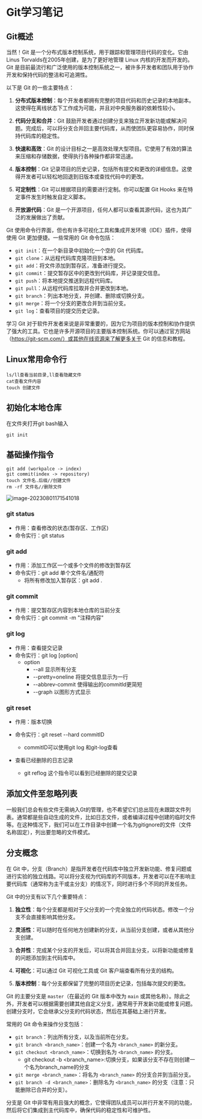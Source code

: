 # Git学习笔记

## Git概述

当然！Git 是一个分布式版本控制系统，用于跟踪和管理项目代码的变化。它由Linus Torvalds在2005年创建，是为了更好地管理 Linux 内核的开发而开发的。Git 是目前最流行和广泛使用的版本控制系统之一，被许多开发者和团队用于协作开发和保持代码的整洁和可追溯性。

以下是 Git 的一些主要特点：

1. **分布式版本控制**：每个开发者都拥有完整的项目代码和历史记录的本地副本。这使得在离线状态下工作成为可能，并且对中央服务器的依赖性较小。

2. **代码分支和合并**：Git 鼓励开发者通过创建分支来独立开发新功能或解决问题。完成后，可以将分支合并回主要代码库，从而使团队更容易协作，同时保持代码库的稳定性。

3. **快速和高效**：Git 的设计目标之一是高效处理大型项目。它使用了有效的算法来压缩和存储数据，使得执行各种操作都非常迅速。

4. **版本控制**：Git 记录项目的历史记录，包括所有提交和更改的详细信息。这使得开发者可以轻松地回退到旧版本或查找代码中的更改。

5. **可定制性**：Git 可以根据项目的需要进行定制。你可以配置 Git Hooks 来在特定事件发生时触发自定义脚本。

6. **开放源代码**：Git 是一个开源项目，任何人都可以查看其源代码，这也为其广泛的发展做出了贡献。

Git 使用命令行界面，但也有许多可视化工具和集成开发环境（IDE）插件，使得使用 Git 更加便捷。一些常用的 Git 命令包括：

- `git init`：在一个新目录中初始化一个空的 Git 代码库。
- `git clone`：从远程代码库克隆项目到本地。
- `git add`：将文件添加到暂存区，准备进行提交。
- `git commit`：提交暂存区中的更改到代码库，并记录提交信息。
- `git push`：将本地提交推送到远程代码库。
- `git pull`：从远程代码库拉取并合并更改到本地。
- `git branch`：列出本地分支，并创建、删除或切换分支。
- `git merge`：将一个分支的更改合并到当前分支。
- `git log`：查看项目的提交历史记录。

学习 Git 对于软件开发者来说是非常重要的，因为它为项目的版本控制和协作提供了强大的工具。它也是许多开源项目的主要版本控制系统。你可以通过官方网站（https://git-scm.com/）或其他在线资源来了解更多关于 Git 的信息和教程。

## Linux常用命令行

```
ls/ll查看当前目录,ll查看隐藏文件
cat查看文件内容
touch 创建文件
```

## 初始化本地仓库

在文件夹打开git bash输入

```
git init
```

## 基础操作指令

```
git add (workpalce -> index)
git commit(index -> repository)
touch 文件名.后缀//创建文件
rm -rf 文件名//删除文件
```

![image-20230801171541018](C:\Users\DeanNoteBook\AppData\Roaming\Typora\typora-user-images\image-20230801171541018.png)

### git status

- 作用：查看修改的状态(暂存区、工作区)
- 命令实行：git status

### git add

- 作用：添加工作区一个或多个文件的修改到暂存区
- 命令实行：git add 单个文件名/通配符
  - 将所有修改加入暂存区：git add .

### git commit

- 作用：提交暂存区内容到本地仓库的当前分支
- 命令实行：git commit -m "注释内容"

### git log

- 作用：查看提交记录
- 命令实行：git log [option]
  - option
    - --all 显示所有分支
    - --pretty=oneline 将提交信息显示为一行
    - --abbrev-commit 使得输出的commitld更简短
    - --graph 以图形方式显示

### git reset

- 作用：版本切换
- 命令实行：git reset --hard commitID
  - commitID可以使用git log 和git-log查看

- 查看已经删除的日志记录
  - git reflog 这个指令可以看到已经删除的提交记录

## 添加文件至忽略列表

一般我们总会有些文件无需纳入Gt的管理，也不希望它们总出现在未跟踪文件列表。通常都是些自动生成的文件，比如日志文件，或者编译过程中创建的临时文件等。在这种情况下，我们可以在工作目录中创建一个名为gitignore的文件（文件名称固定），列出要忽略的文件模式。

## 分支概念

在 Git 中，分支（Branch）是指开发者在代码库中独立开发新功能、修复问题或进行实验的独立线路。可以将分支视为代码库的不同版本，开发者可以在不影响主要代码库（通常称为主干或主分支）的情况下，同时进行多个不同的开发任务。

Git 中的分支有以下几个重要特点：

1. **独立性**：每个分支都是相对于父分支的一个完全独立的代码状态。修改一个分支不会直接影响其他分支。

2. **灵活性**：可以随时在任何地方创建新的分支，从当前分支创建，或者从其他分支创建。

3. **合并性**：完成某个分支的开发后，可以将其合并回主分支，以将新功能或修复的问题添加到主代码库中。

4. **可视化**：可以通过 Git 可视化工具或 Git 客户端查看所有分支的结构。

5. **版本控制**：每个分支都保留了完整的项目历史记录，包括每次提交的更改。

Git 的主要分支是 `master`（在最近的 Git 版本中改为 `main` 或其他名称）。除此之外，开发者可以根据需要创建其他自定义分支，通常用于开发新功能或修复问题。创建分支时，它会继承父分支的代码状态，然后在其基础上进行开发。

常用的 Git 命令来操作分支包括：

- `git branch`：列出所有分支，以及当前所在分支。
- `git branch <branch_name>`：创建一个名为 `<branch_name>` 的新分支。
- `git checkout <branch_name>`：切换到名为 `<branch_name>` 的分支。
  - git checkout -b <branch_name>:切换分支，如果该分支不存在则创建一个名为branch_name的分支
- `git merge <branch_name>`：将名为 `<branch_name>` 的分支合并到当前分支。
- `git branch -d <branch_name>`：删除名为 `<branch_name>` 的分支（注意：只能删除已合并的分支）。

分支是 Git 中非常有用且强大的概念，它使得团队成员可以并行开发不同的功能，然后将它们集成到主代码库中，确保代码的稳定性和可维护性。